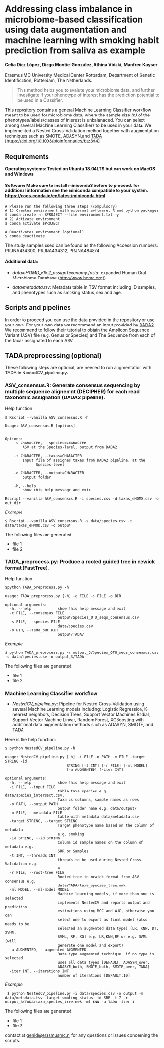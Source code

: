 
# Addressing class imbalance in microbiome-based classification using data augmentation and machine learning with smoking habit prediction from saliva as example


#### Celia Díez López, Diego Montiel González, Athina Vidaki, Manfred Kayser
Erasmus MC University Medical Center Rotterdam, Department of Genetic Identification, Rotterdam, The Netherlands.

> This method helps you to evalute your microbiome data, and further investigate if your phenotype of interest has the prediction potential to be used in a Classifier.


This repository contains a general Machine Learning Classifier workflow meant to be used for microbiome data, where the sample size *(n)* of the phenotypes/labels/classes of interest is unbalanaced. 
You can select among several Machine Learning Classifiers to be used in your data. 
We implemented a Nested Cross-Validation method together with augmentation techniques such as SMOTE, ADASYN,and [TADA](https://github.com/tada-alg/TADA/) [https://doi.org/10.1093/bioinformatics/btz394]


## Requirements

#### Operating systems: Tested on Ubuntu 18.04LTS but can work on MacOS and Windows
#### Software: Make sure to install miniconda3 before to proceed. for additional information see the miniconda compatible to your system. https://docs.conda.io/en/latest/miniconda.html

    # Please run the following three steps (compulsory)
    # 1) Creates environment with external software, R and python packages
    $ conda create -n $PROJECT --file environment.txt -y
    # 2) Activate environment
    $ conda activate $PROJECT
    
    # Deactivates environment (optional)
    $ conda deactivate
    

The study samples used can be found as the following Accession numbers: PRJNA434300, PRJNA434312, PRJNA484874

#### Additional data:

* *data/eHOMD_v15.2_assignTaxonomy.fasta*: expanded Human Oral Microbiome Database (http://www.homd.org/)

* *data/metadata.tsv*: Metadata table in TSV format including ID samples, and phenotypes such as smoking status, sex and age.

## Scripts and pipelines

In order to proceed you can use the data provided in the repository or use your own. For your own data we recommend an input provided by [DADA2](https://benjjneb.github.io/dada2/tutorial.html). We recommend to follow their tutorial to obtain the Amplicon Sequence Variant (ASV) file (e.g. Genus or Species) and The Sequence from each of the taxas assignated to each ASV.

## TADA preprocessing (optional)

These following steps are optional, are needed to run augmentation with TADA in NestedCV_pipeline.py. 

### **ASV_consensus.R: Generate consensus sequencing by multiple sequence alignemnt (DECIPHER) for each read taxonomic assignation (DADA2 pipeline).**

Help function
```
$ Rscript --vanilla ASV_consensus.R -h

Usage: ASV_consensus.R [options]


Options:
	-s CHARACTER, --species=CHARACTER
		ASV at the Species-level, output from DADA2

	-t CHARACTER, --taxas=CHARACTER
		Input file of assigned taxas from DADA2 pipeline, at the
              Species-level

	-o CHARACTER, --output=CHARACTER
		output folder

	-h, --help
		Show this help message and exit

Rscript --vanilla ASV_consensus.R -i species.csv -d taxas_eHOMD.csv -o out_dir 
```
*Example*

```
$ Rscript --vanilla ASV_consensus.R -s data/species.csv -t data/taxas_eHMOD.csv -o output
```
The following files are generated:

* file 1
* file 2



### **TADA_preprocess.py: Produce a rooted guided tree in newick format (FastTree).**


Help function
```
$python TADA_preprocess.py -h

usage: TADA_preprocess.py [-h] -c FILE -s FILE -o DIR

optional arguments:
  -h, --help            show this help message and exit
  -c FILE, --consensus FILE
                        output/Species_OTU_seqs_consensus.csv
  -s FILE, --species FILE
                        data/species.csv
  -o DIR, --tada_out DIR
                        output/TADA/
```


*Example*

```
$ python TADA_preprocess.py -c output_3/Species_OTU_seqs_consensus.csv -s data/species.csv -o output_3/TADA
```

The following files are generated:

* file 1
* file 2


### **Machine Learning Classifier workflow**

* *NestedCV_pipeline.py*: Pipeline for Nested Cross-Validation using several Machine Learning models including: 
Logistic Regression, K-nearest neighbors, Decision Trees, Support Vector Machines Radial, Support Vector Machine Linear, Random Forest, XGBoosting
with additional data augmentation methods such as ADASYN, SMOTE, and TADA


Here is the help function:
```
$ python NestedCV_pipeline.py -h

usage: NestedCV_pipeline.py [-h] -i FILE -o PATH -m FILE -target STRING -id
                            STRING [-t INT] [-r FILE] [-ml MODEL]
                            [-a AUGMENTED] [-iter INT]

optional arguments:
  -h, --help            show this help message and exit
  -i FILE, --input FILE
                        table taxa species e.g. data/species_intersect.csv.
                        Taxa as columns, sample names as rows
  -o PATH, --output PATH
                        output folder name e.g. data/output/
  -m FILE, --metadata FILE
                        table with metadata data/metadata.csv
  -target STRING, --target STRING
                        Target phenotype name based on the column of metadata
                        e.g. smoking
  -id STRING, --id STRING
                        Column id sample names on the column of metadata e.g.
                        SRR or Samples
  -t INT, --threads INT
                        threads to be used during Nested Cross-Validation e.g.
                        4
  -r FILE, --root-tree FILE
                        Rooted tree in newick format from ASV consensus e.g.
                        data/TADA/taxa_species_tree.nwk
  -ml MODEL, --ml-model MODEL
                        Machine learning models, if more than one is selected
                        implements NestedCV and reports output and prediction
                        estimations using MCC and AUC, otherwise you can
                        select one to export as final model (also needs to be
                        selected an augmented data type) [LR, KNN, DT, SVMR,
                        SVML, RF, XG] e.g. LR,KNN,RF or e.g. SVML (will
                        generate one model and export)
  -a AUGMENTED, --augmented AUGMENTED
                        Data type augmented technique, if no type is selected
                        uses all data types [DEFAULT, ADASYN_over,
                        ADASYN_both, SMOTE_both, SMOTE_over, TADA]
  -iter INT, --iterations INT
                        number of iterations [DEFAULT:10]
```

*Example*

```
 $ python NestedCV_pipeline.py -i data/species.csv -o output -m data/metadata.tsv -target smoking_status -id SRR -t 7 -r output_3/TADA/taxa_species_tree.nwk -ml KNN -a TADA -iter 1
```

The following files are generated:

* file 1
* file 2




contact at genid@erasmusmc.nl for any questions or issues concerning the scripts.




